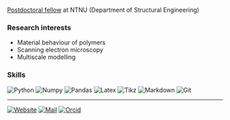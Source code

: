 [Postdoctoral fellow](https://www.ntnu.no/ansatte/jonas.hund) at NTNU (Department of Structural Engineering)

### Research interests

- Material behaviour of polymers
- Scanning electron microscopy
- Multiscale modelling

### Skills

![Python](https://img.shields.io/badge/-Python-4B8BBE?&logo=Python&logoColor=fff)
![Numpy](https://img.shields.io/badge/-Numpy-013243?&logo=NumPy)
![Pandas](https://img.shields.io/badge/-Pandas-150458?&logo=pandas)
![Latex](https://img.shields.io/badge/-LaTeX-008080?&logo=LaTeX&?style=plastic)
![Tikz](https://img.shields.io/badge/-TikZ-000000?&?style=plastic)
![Markdown](https://img.shields.io/badge/-Markdown-000000?&logo=Markdown)
![Git](https://img.shields.io/badge/-Git-F05032?&logo=Git&logoColor=fff)

* * *

[![Website](https://img.shields.io/badge/Website-ntnu.no/ansatte/jonas.hund-00509e)](https://www.ntnu.no/ansatte/jonas.hund)
[![Mail](https://img.shields.io/badge/Mail-jonas.hund@ntnu.no-0078D4?&logo=microsoftoutlook&logoColor=fff)](mailto:jonas.hund@ntnu.no)
[![Orcid](https://img.shields.io/badge/ORCID-0000--0003--2140--4285-A6CE39?&logo=orcid&logoColor=fff)](https://orcid.org/0000-0003-2140-4285)

<!---
<p>
  <a href="mailto:jonas.hund@ntnu.no">
    <img alt="email" src="https://img.shields.io/badge/Email-jonas.hund@ntnu.no-00509e?style=for-the-badge" />
  </a>
</p>
---!>
